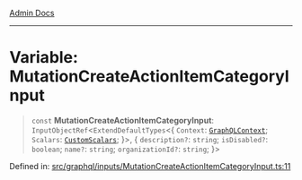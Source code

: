 [Admin Docs](/)

***

# Variable: MutationCreateActionItemCategoryInput

> `const` **MutationCreateActionItemCategoryInput**: `InputObjectRef`\<`ExtendDefaultTypes`\<\{ `Context`: [`GraphQLContext`](../../../context/type-aliases/GraphQLContext.md); `Scalars`: [`CustomScalars`](../../../scalars/type-aliases/CustomScalars.md); \}\>, \{ `description?`: `string`; `isDisabled?`: `boolean`; `name?`: `string`; `organizationId?`: `string`; \}\>

Defined in: [src/graphql/inputs/MutationCreateActionItemCategoryInput.ts:11](https://github.com/gautam-divyanshu/talawa-api/blob/7e7d786bbd7356b22a3ba5029601eed88ff27201/src/graphql/inputs/MutationCreateActionItemCategoryInput.ts#L11)
